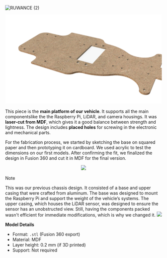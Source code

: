 
<img width="1500" height="250" alt="RUWANCE (2)" src="https://github.com/user-attachments/assets/fa154a0f-30a3-4c03-8b35-f3d09bce0814" />

![Vehicle Base](./vehicle_base.png)

This piece is the **main platform of our vehicle**. It supports all the main componentslike the the Raspberry Pi, LiDAR, and camera housings. It was **laser-cut from MDF**, which gives it a good balance between strength and lightness. The design includes **placed holes** for screwing in the electronic and mechanical parts.

For the fabrication process, we started by sketching the base on squared paper and then prototyping it on cardboard. We used acrylic to test the dimensions on our first models. After confirming the fit, we finalized the design in Fusion 360 and cut it in MDF for the final version. 
<p align = "center">
  <img src = "https://github.com/user-attachments/assets/e04d6d9c-100d-4ad1-b536-d3c2bc3671d8" width="50%">
</p>

> [!NOTE]
> This was our previous chassis design. It consisted of a base and upper casing that were crafted from aluminum. The base was designed to mount the Raspberry Pi and support the weight of the vehicle’s systems. The upper casing, which houses the LiDAR sensor, was designed to ensure the sensor has an unobstructed view. Still, having the components packed wasn't efficient for immediate modifications, which is why we changed it.
> <img src = "https://github.com/user-attachments/assets/b878388c-313e-4fd7-aca1-75f875a06fa5" >


**Model Details**
- Format: `.stl` (Fusion 360 export)
- Material: MDF
- Layer height: 0.2 mm (if 3D printed)
- Support: Not required

